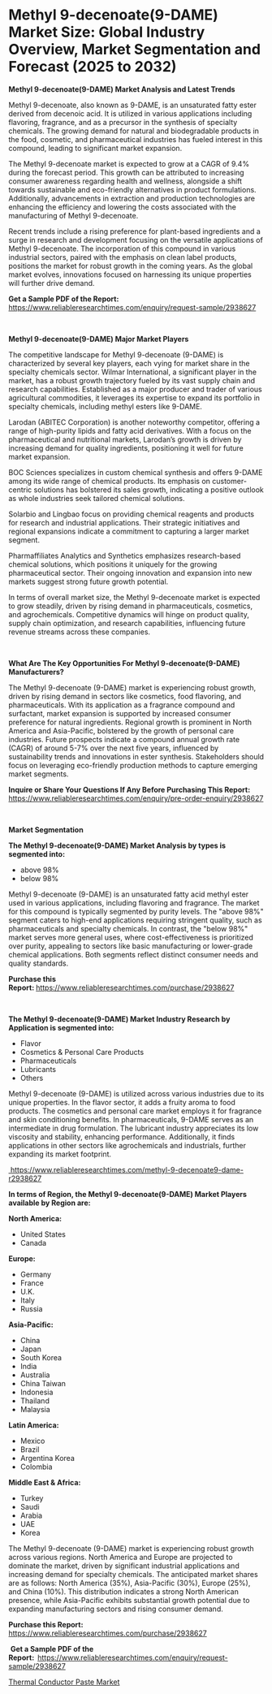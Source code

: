 <p><h1>Methyl 9-decenoate(9-DAME) Market Size: Global Industry Overview, Market Segmentation and Forecast (2025 to 2032)</h1></p><p><strong>Methyl 9-decenoate(9-DAME) Market Analysis and Latest Trends</strong></p>
<p><p>Methyl 9-decenoate, also known as 9-DAME, is an unsaturated fatty ester derived from decenoic acid. It is utilized in various applications including flavoring, fragrance, and as a precursor in the synthesis of specialty chemicals. The growing demand for natural and biodegradable products in the food, cosmetic, and pharmaceutical industries has fueled interest in this compound, leading to significant market expansion.</p><p>The Methyl 9-decenoate market is expected to grow at a CAGR of 9.4% during the forecast period. This growth can be attributed to increasing consumer awareness regarding health and wellness, alongside a shift towards sustainable and eco-friendly alternatives in product formulations. Additionally, advancements in extraction and production technologies are enhancing the efficiency and lowering the costs associated with the manufacturing of Methyl 9-decenoate.</p><p>Recent trends include a rising preference for plant-based ingredients and a surge in research and development focusing on the versatile applications of Methyl 9-decenoate. The incorporation of this compound in various industrial sectors, paired with the emphasis on clean label products, positions the market for robust growth in the coming years. As the global market evolves, innovations focused on harnessing its unique properties will further drive demand.</p></p>
<p><strong>Get a Sample PDF of the Report:&nbsp;</strong> <a href="https://www.reliableresearchtimes.com/enquiry/request-sample/2938627?utm_campaign=2624&utm_medium=2&utm_source=Github&utm_content=ia&utm_term=15032025&utm_id=methyl-9-decenoate9-dame">https://www.reliableresearchtimes.com/enquiry/request-sample/2938627</a></p>
<p>&nbsp;</p>
<p><strong>Methyl 9-decenoate(9-DAME) Major Market Players</strong></p>
<p><p>The competitive landscape for Methyl 9-decenoate (9-DAME) is characterized by several key players, each vying for market share in the specialty chemicals sector. Wilmar International, a significant player in the market, has a robust growth trajectory fueled by its vast supply chain and research capabilities. Established as a major producer and trader of various agricultural commodities, it leverages its expertise to expand its portfolio in specialty chemicals, including methyl esters like 9-DAME.</p><p>Larodan (ABITEC Corporation) is another noteworthy competitor, offering a range of high-purity lipids and fatty acid derivatives. With a focus on the pharmaceutical and nutritional markets, Larodan’s growth is driven by increasing demand for quality ingredients, positioning it well for future market expansion.</p><p>BOC Sciences specializes in custom chemical synthesis and offers 9-DAME among its wide range of chemical products. Its emphasis on customer-centric solutions has bolstered its sales growth, indicating a positive outlook as whole industries seek tailored chemical solutions.</p><p>Solarbio and Lingbao focus on providing chemical reagents and products for research and industrial applications. Their strategic initiatives and regional expansions indicate a commitment to capturing a larger market segment.</p><p>Pharmaffiliates Analytics and Synthetics emphasizes research-based chemical solutions, which positions it uniquely for the growing pharmaceutical sector. Their ongoing innovation and expansion into new markets suggest strong future growth potential.</p><p>In terms of overall market size, the Methyl 9-decenoate market is expected to grow steadily, driven by rising demand in pharmaceuticals, cosmetics, and agrochemicals. Competitive dynamics will hinge on product quality, supply chain optimization, and research capabilities, influencing future revenue streams across these companies.</p></p>
<p>&nbsp;</p>
<p><strong>What Are The Key Opportunities For Methyl 9-decenoate(9-DAME) Manufacturers?</strong></p>
<p><p>The Methyl 9-decenoate (9-DAME) market is experiencing robust growth, driven by rising demand in sectors like cosmetics, food flavoring, and pharmaceuticals. With its application as a fragrance compound and surfactant, market expansion is supported by increased consumer preference for natural ingredients. Regional growth is prominent in North America and Asia-Pacific, bolstered by the growth of personal care industries. Future prospects indicate a compound annual growth rate (CAGR) of around 5-7% over the next five years, influenced by sustainability trends and innovations in ester synthesis. Stakeholders should focus on leveraging eco-friendly production methods to capture emerging market segments.</p></p>
<p><strong>Inquire or Share Your Questions If Any Before Purchasing This Report:</strong> <a href="https://www.reliableresearchtimes.com/enquiry/pre-order-enquiry/2938627?utm_campaign=2624&utm_medium=2&utm_source=Github&utm_content=ia&utm_term=15032025&utm_id=methyl-9-decenoate9-dame">https://www.reliableresearchtimes.com/enquiry/pre-order-enquiry/2938627</a></p>
<p>&nbsp;</p>
<p><strong>Market Segmentation</strong></p>
<p><strong>The Methyl 9-decenoate(9-DAME) Market Analysis by types is segmented into:</strong></p>
<p><ul><li>above 98%</li><li>below 98%</li></ul></p>
<p><p>Methyl 9-decenoate (9-DAME) is an unsaturated fatty acid methyl ester used in various applications, including flavoring and fragrance. The market for this compound is typically segmented by purity levels. The "above 98%" segment caters to high-end applications requiring stringent quality, such as pharmaceuticals and specialty chemicals. In contrast, the "below 98%" market serves more general uses, where cost-effectiveness is prioritized over purity, appealing to sectors like basic manufacturing or lower-grade chemical applications. Both segments reflect distinct consumer needs and quality standards.</p></p>
<p><strong>Purchase this Report:&nbsp;</strong><a href="https://www.reliableresearchtimes.com/purchase/2938627?utm_campaign=2624&utm_medium=2&utm_source=Github&utm_content=ia&utm_term=15032025&utm_id=methyl-9-decenoate9-dame">https://www.reliableresearchtimes.com/purchase/2938627</a></p>
<p>&nbsp;</p>
<p><strong>The Methyl 9-decenoate(9-DAME) Market Industry Research by Application is segmented into:</strong></p>
<p><ul><li>Flavor</li><li>Cosmetics & Personal Care Products</li><li>Pharmaceuticals</li><li>Lubricants</li><li>Others</li></ul></p>
<p><p>Methyl 9-decenoate (9-DAME) is utilized across various industries due to its unique properties. In the flavor sector, it adds a fruity aroma to food products. The cosmetics and personal care market employs it for fragrance and skin conditioning benefits. In pharmaceuticals, 9-DAME serves as an intermediate in drug formulation. The lubricant industry appreciates its low viscosity and stability, enhancing performance. Additionally, it finds applications in other sectors like agrochemicals and industrials, further expanding its market footprint.</p></p>
<p><a href="https://www.reliableresearchtimes.com/methyl-9-decenoate9-dame-r2938627?utm_campaign=2624&utm_medium=2&utm_source=Github&utm_content=ia&utm_term=15032025&utm_id=methyl-9-decenoate9-dame">&nbsp;https://www.reliableresearchtimes.com/methyl-9-decenoate9-dame-r2938627</a></p>
<p><strong>In terms of Region, the Methyl 9-decenoate(9-DAME) Market Players available by Region are:</strong></p>
<p>
    <p> <strong> North America: </strong>
        <ul>
            <li>United States</li>
            <li>Canada</li>
        </ul>
        </p> 
    <p> <strong> Europe: </strong>
        <ul>
            <li>Germany</li>
            <li>France</li>
            <li>U.K.</li>
            <li>Italy</li>
            <li>Russia</li>
        </ul>
        </p> 
    <p> <strong> Asia-Pacific: </strong>
        <ul>
            <li>China</li>
            <li>Japan</li>
            <li>South Korea</li>
            <li>India</li>
            <li>Australia</li>
            <li>China Taiwan</li>
            <li>Indonesia</li>
            <li>Thailand</li>
            <li>Malaysia</li>
        </ul>
        </p> 
    <p> <strong> Latin America: </strong>
        <ul>
            <li>Mexico</li>
            <li>Brazil</li>
            <li>Argentina Korea</li>
            <li>Colombia</li>
        </ul>
        </p> 
    <p> <strong> Middle East & Africa: </strong>
        <ul>
            <li>Turkey</li>
            <li>Saudi</li>
            <li>Arabia</li>
            <li>UAE</li>
            <li>Korea</li>
        </ul>
    </p>
    </p>
<p><p>The Methyl 9-decenoate (9-DAME) market is experiencing robust growth across various regions. North America and Europe are projected to dominate the market, driven by significant industrial applications and increasing demand for specialty chemicals. The anticipated market shares are as follows: North America (35%), Asia-Pacific (30%), Europe (25%), and China (10%). This distribution indicates a strong North American presence, while Asia-Pacific exhibits substantial growth potential due to expanding manufacturing sectors and rising consumer demand.</p></p>
<p><strong>Purchase this Report: </strong><a href="https://www.reliableresearchtimes.com/purchase/2938627?utm_campaign=2624&utm_medium=2&utm_source=Github&utm_content=ia&utm_term=15032025&utm_id=methyl-9-decenoate9-dame">https://www.reliableresearchtimes.com/purchase/2938627</a></p>
<p>&nbsp;<strong>Get a Sample PDF of the Report:&nbsp;&nbsp;</strong><a href="https://www.reliableresearchtimes.com/enquiry/request-sample/2938627?utm_campaign=2624&utm_medium=2&utm_source=Github&utm_content=ia&utm_term=15032025&utm_id=methyl-9-decenoate9-dame">https://www.reliableresearchtimes.com/enquiry/request-sample/2938627</a></p>
<p><strong></strong></p>
<p><p><a href="https://github.com/mayabungard8092/Market-Research-Report-List-1/blob/main/thermal-conductor-paste-market.md?utm_campaign=2624&utm_medium=2&utm_source=Github&utm_content=ia&utm_term=15032025&utm_id=methyl-9-decenoate9-dame">Thermal Conductor Paste Market</a></p></p>